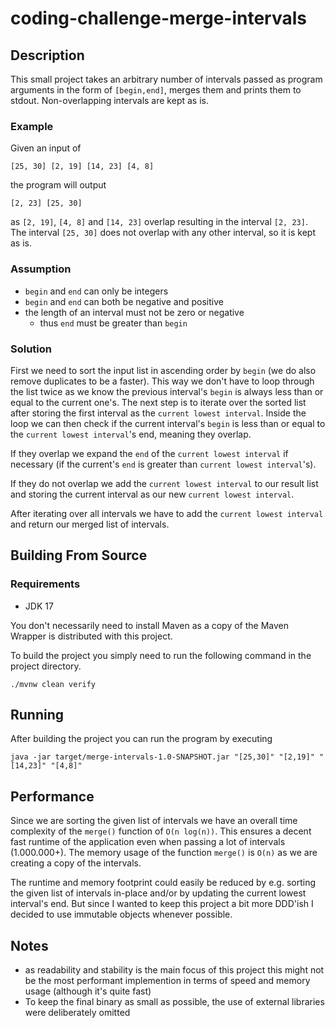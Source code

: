 # coding-challenge-merge-intervals

## Description
This small project takes an arbitrary number of intervals passed as program arguments in the form of `[begin,end]`,
merges them and prints them to stdout. Non-overlapping intervals are kept as is.

### Example
Given an input of

```[25, 30] [2, 19] [14, 23] [4, 8]```

the program will output

```[2, 23] [25, 30]```

as ```[2, 19]```, ```[4, 8]``` and ```[14, 23]``` overlap resulting in the interval ```[2, 23]```.
The interval ```[25, 30]``` does not overlap with any other interval, so it is kept as is.

### Assumption
  * `begin` and `end` can only be integers
  * `begin` and `end` can both be negative and positive
  * the length of an interval must not be zero or negative
    * thus `end` must be greater than `begin`

### Solution
First we need to sort the input list in ascending order by `begin` (we do also remove duplicates to be a faster).
This way we don't have to loop through the list twice as we know the previous interval's `begin` is always
less than or equal to the current one's. The next step is to iterate over the sorted list after storing the first
interval as the `current lowest interval`. Inside the loop we can then check if the current interval's `begin` is less
than or equal to the `current lowest interval`'s end, meaning they overlap.

If they overlap we expand the `end` of the `current lowest interval` if necessary (if the current's `end` is greater
than `current lowest interval`'s).

If they do not overlap we add the `current lowest interval` to our result list and storing the current interval as our
new `current lowest interval`.

After iterating over all intervals we have to add the `current lowest interval` and return our merged list of intervals.

## Building From Source
### Requirements
* JDK 17

You don't necessarily need to install Maven as a copy of the Maven Wrapper is distributed with this project.

To build the project you simply need to run the following command in the project directory.
  ```shell
  ./mvnw clean verify
  ```

## Running
After building the project you can run the program by executing

  ```shell
  java -jar target/merge-intervals-1.0-SNAPSHOT.jar "[25,30]" "[2,19]" "[14,23]" "[4,8]"
  ```

## Performance
Since we are sorting the given list of intervals we have an overall time complexity of the `merge()` function of
`O(n log(n))`. This ensures a decent fast runtime of the application even when passing a lot of intervals (1.000.000+).
The memory usage of the function `merge()` is `O(n)` as we are creating a copy of the intervals.

The runtime and memory footprint could easily be reduced by e.g. sorting the given list of intervals in-place and/or by
updating the current lowest interval's end. But since I wanted to keep this project a bit more DDD'ish I decided to use
immutable objects whenever possible.

## Notes
  * as readability and stability is the main focus of this project this might not be the most performant implemention
    in terms of speed and memory usage (although it's quite fast)
  * To keep the final binary as small as possible, the use of external libraries were deliberately omitted 
